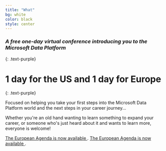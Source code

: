 ```yaml
---
title: "What"
bg: white
color: black
style: center
---
```


### *A free one-day virtual conference introducing you to the Microsoft Data Platform*
{: .text-purple}

<span class="fa-stack subtlecircle" style="font-size:100px; background:rgba(255,166,0,0.1)">
  <i class="fa fa-circle fa-stack-2x text-white"></i>
  <i class="fa fa-cloud fa-stack-1x text-orange"></i>
</span>

# 1 day for the US and 1 day for Europe
{: .text-purple}

Focused on helping you take your first steps into the Microsoft Data Platform world and the next steps in your career journey...

Whether you're an old hand wanting to learn something to expand your career, or someone who's just heard about it and wants to learn more, everyone is welcome!

[The European Agenda is now available ](https://dataplatformdiscoveryday.com/euagenda).
[The European Agenda is now available ](https://dataplatformdiscoveryday.com/euagenda).
